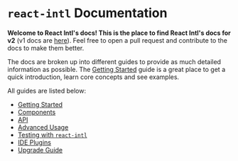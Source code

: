 # `react-intl` Documentation

**Welcome to React Intl's docs! This is the place to find React Intl's docs for v2** (v1 docs are [here](http://formatjs.io/react/v1/)). Feel free to open a pull request and contribute to the docs to make them better.

The docs are broken up into different guides to provide as much detailed information as possible. The [Getting Started](./Getting-Started.md) guide is a great place to get a quick introduction, learn core concepts and see examples.

All guides are listed below:

- [Getting Started](./Getting-Started.md)
- [Components](./Components.md)
- [API](./API.md)
- [Advanced Usage](./Advanced-Usage.md)
- [Testing with `react-intl`](./Testing-with-React-Intl.md)
- [IDE Plugins](./IDE-plugins-&-Tools.md)
- [Upgrade Guide](./Upgrade-Guide.md)
